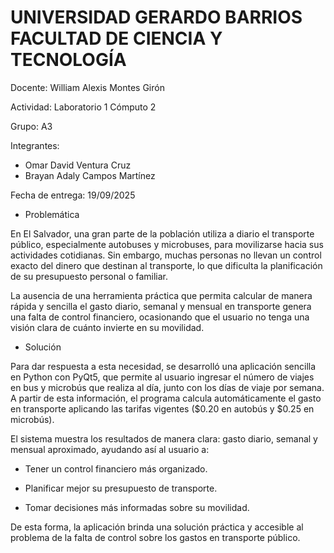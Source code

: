 # UNIVERSIDAD GERARDO BARRIOS FACULTAD DE CIENCIA Y TECNOLOGÍA

Docente:
 William Alexis Montes Girón 

Actividad:
 Laboratorio 1 Cómputo 2

Grupo:
 A3

Integrantes:
- Omar David Ventura Cruz
- Brayan Adaly Campos Martínez

Fecha de entrega: 
19/09/2025 


- Problemática

En El Salvador, una gran parte de la población utiliza a diario el transporte público, especialmente autobuses y microbuses, para movilizarse hacia sus actividades cotidianas. Sin embargo, muchas personas no llevan un control exacto del dinero que destinan al transporte, lo que dificulta la planificación de su presupuesto personal o familiar.

La ausencia de una herramienta práctica que permita calcular de manera rápida y sencilla el gasto diario, semanal y mensual en transporte genera una falta de control financiero, ocasionando que el usuario no tenga una visión clara de cuánto invierte en su movilidad.

- Solución

Para dar respuesta a esta necesidad, se desarrolló una aplicación sencilla en Python con PyQt5, que permite al usuario ingresar el número de viajes en bus y microbús que realiza al día, junto con los días de viaje por semana. A partir de esta información, el programa calcula automáticamente el gasto en transporte aplicando las tarifas vigentes ($0.20 en autobús y $0.25 en microbús).

El sistema muestra los resultados de manera clara: gasto diario, semanal y mensual aproximado, ayudando así al usuario a:

- Tener un control financiero más organizado.

- Planificar mejor su presupuesto de transporte.

- Tomar decisiones más informadas sobre su movilidad.

De esta forma, la aplicación brinda una solución práctica y accesible al problema de la falta de control sobre los gastos en transporte público.